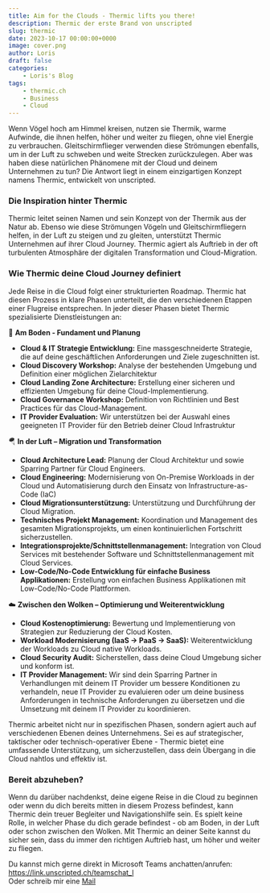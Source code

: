 ```yaml
---
title: Aim for the Clouds - Thermic lifts you there!
description: Thermic der erste Brand von unscripted
slug: thermic
date: 2023-10-17 00:00:00+0000
image: cover.png
author: Loris
draft: false
categories:
    - Loris's Blog
tags:
    - thermic.ch
    - Business
    - Cloud    
---
```


Wenn Vögel hoch am Himmel kreisen, nutzen sie Thermik, warme Aufwinde, die ihnen helfen, höher und weiter zu fliegen, ohne viel Energie zu verbrauchen. Gleitschirmflieger verwenden diese Strömungen ebenfalls, um in der Luft zu schweben und weite Strecken zurückzulegen. Aber was haben diese natürlichen Phänomene mit der Cloud und deinem Unternehmen zu tun? Die Antwort liegt in einem einzigartigen Konzept namens Thermic, entwickelt von unscripted.

### Die Inspiration hinter Thermic

Thermic leitet seinen Namen und sein Konzept von der Thermik aus der Natur ab. Ebenso wie diese Strömungen Vögeln und Gleitschirmfliegern helfen, in der Luft zu steigen und zu gleiten, unterstützt Thermic Unternehmen auf ihrer Cloud Journey. Thermic agiert als Auftrieb in der oft turbulenten Atmosphäre der digitalen Transformation und Cloud-Migration.

### Wie Thermic deine Cloud Journey definiert

Jede Reise in die Cloud folgt einer strukturierten Roadmap. Thermic hat diesen Prozess in klare Phasen unterteilt, die den verschiedenen Etappen einer Flugreise entsprechen. In jeder dieser Phasen bietet Thermic spezialisierte Dienstleistungen an:

🏢 **Am Boden - Fundament und Planung**
- **Cloud & IT Strategie Entwicklung:** Eine massgeschneiderte Strategie, die auf deine geschäftlichen Anforderungen und Ziele zugeschnitten ist.
- **Cloud Discovery Workshop:** Analyse der bestehenden Umgebung und Definition einer möglichen Zielarchitektur
- **Cloud Landing Zone Architecture:** Erstellung einer sicheren und effizienten Umgebung für deine Cloud-Implementierung.
- **Cloud Governance Workshop:** Definition von Richtlinien und Best Practices für das Cloud-Management.
- **IT Provider Evaluation:** Wir unterstützen bei der Auswahl eines geeigneten IT Provider für den Betrieb deiner Cloud Infrastruktur

🪂 **In der Luft – Migration und Transformation**
- **Cloud Architecture Lead:** Planung der Cloud Architektur und sowie Sparring Partner für Cloud Engineers.
- **Cloud Engineering:** Modernisierung von On-Premise Workloads in der Cloud und Automatisierung durch den Einsatz von Infrastructure-as-Code (IaC)
- **Cloud Migrationsunterstützung:** Unterstützung und Durchführung der Cloud Migration.  
- **Technisches Projekt Management:** Koordination und Management des gesamten Migrationsprojekts, um einen kontinuierlichen Fortschritt sicherzustellen.
- **Integrationsprojekte/Schnittstellenmanagement:** Integration von Cloud Services mit bestehender Software und Schnittstellenmanagement mit Cloud Services.
- **Low-Code/No-Code Entwicklung für einfache Business Applikationen:** Erstellung von einfachen Business Applikationen mit Low-Code/No-Code Plattformen.

☁️ **Zwischen den Wolken – Optimierung und Weiterentwicklung**
- **Cloud Kostenoptimierung:** Bewertung und Implementierung von Strategien zur Reduzierung der Cloud Kosten.
- **Workload Modernisierung (IaaS -> PaaS -> SaaS):** Weiterentwicklung der Workloads zu Cloud native Workloads.
- **Cloud Security Audit:** Sicherstellen, dass deine Cloud Umgebung sicher und konform ist.
- **IT Provider Management:** Wir sind dein Sparring Partner in Verhandlungen mit deinem IT Provider um bessere Konditionen zu verhandeln, neue IT Provider zu evaluieren oder um deine business Anforderungen in technische Anforderungen zu übersetzen und die Umsetzung mit deinem IT Provider zu koordinieren.

Thermic arbeitet nicht nur in spezifischen Phasen, sondern agiert auch auf verschiedenen Ebenen deines Unternehmens. Sei es auf strategischer, taktischer  oder technisch-operativer Ebene - Thermic bietet eine umfassende Unterstützung, um sicherzustellen, dass dein Übergang in die Cloud nahtlos und effektiv ist.

### Bereit abzuheben?
Wenn du darüber nachdenkst, deine eigene Reise in die Cloud zu beginnen oder wenn du dich bereits mitten in diesem Prozess befindest, kann Thermic dein treuer Begleiter und Navigationshilfe sein. Es spielt keine Rolle, in welcher Phase du dich gerade befindest - ob am Boden, in der Luft oder schon zwischen den Wolken. Mit Thermic an deiner Seite kannst du sicher sein, dass du immer den richtigen Auftrieb hast, um höher und weiter zu fliegen.

Du kannst mich gerne direkt in Microsoft Teams anchatten/anrufen: https://link.unscripted.ch/teamschat_l \
Oder schreib mir eine [Mail](mailto:loris@unscripted.ch)